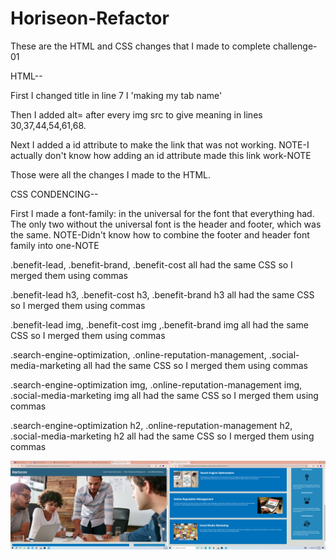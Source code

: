 # Horiseon-Refactor
These are the HTML and CSS changes that I made to complete challenge-01
   
HTML--

First I changed title in line 7 I 'making my tab name'

Then I added alt= after every img src to give meaning in lines 30,37,44,54,61,68.

Next I added a id attribute to make the link that was not working.  NOTE-I actually don't know how adding an id attribute made this link work-NOTE

Those were all the changes I made to the HTML.
    
CSS CONDENCING--

First I made a font-family: in the universal for the font that everything had. The only two without the universal font is the header and footer, which was the same.    NOTE-Didn't know how to combine the footer and header font family into one-NOTE

.benefit-lead, .benefit-brand, .benefit-cost all had the same CSS so I merged them using commas

.benefit-lead h3, .benefit-cost h3, .benefit-brand h3 all had the same CSS so I merged them using commas

.benefit-lead img, .benefit-cost img ,.benefit-brand img all had the same CSS so I merged them using commas

.search-engine-optimization, .online-reputation-management, .social-media-marketing all had the same CSS so I merged them using commas 

.search-engine-optimization img, .online-reputation-management img, .social-media-marketing img all had the same CSS so I merged them using commas 

.search-engine-optimization h2, .online-reputation-management h2, .social-media-marketing h2 all had the same CSS so I merged them using commas 

![First challenge](<Screenshot (3).png> "Horiseon Finished")










